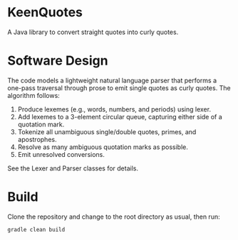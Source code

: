 # KeenQuotes

A Java library to convert straight quotes into curly quotes.

# Software Design

The code models a lightweight natural language parser that performs a
one-pass traversal through prose to emit single quotes as curly quotes.
The algorithm follows:

1. Produce lexemes (e.g., words, numbers, and periods) using lexer.
1. Add lexemes to a 3-element circular queue, capturing either side of a
quotation mark.
1. Tokenize all unambiguous single/double quotes, primes, and apostrophes.
1. Resolve as many ambiguous quotation marks as possible.
1. Emit unresolved conversions.

See the Lexer and Parser classes for details.

# Build

Clone the repository and change to the root directory as usual, then run:

    gradle clean build

